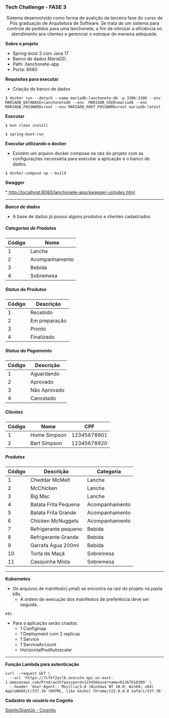 
### Tech Challenge - FASE 3
<p align="center">
Sistema desenvolvido como forma de avalição da terceira fase do curso de Pós graduação de Arquitetura de Software. Se trata de um sistema para controle de pedidos para uma lanchonete, a fim de otimizar a eficiência no atendimento aos clientes e gerenciar o estoque de maneira adequada.
</p>



**Sobre o projeto**
* Spring-boot 3 com Java 17
* Banco de dados MariaDD
* Path: /lanchonete-app
* Porta: 8080

**Requisitos para executar**


- Criação do banco de dados

```
$ docker run --detach --name mariadb-lanchonete-db -p 3306:3306 --env MARIADB_DATABASE=lanchonetedb --env  MARIADB_USER=mariadb --env MARIADB_PASSWORD=root --env MARIADB_ROOT_PASSWORD=root mariadb:latest
```

**Executar**

```
$ mvn clean install
```

```
$ spring-boot:run
```


**Executar utilizando o docker**

- Existem um arquivo docker compose na raiz do projeto com as configurações necessária para executar a aplicação e o banco de dados.

```
$ docker-compose up --build
```

**Swagger**

*[ http://localhost:8080/lanchonete-app/swagger-ui/index.html]( http://localhost:8080/lanchonete-app/swagger-ui/index.html " http://localhost:8080/lanchonete-app/swagger-ui/index.html")


------------



***Banco de dados***

- A base de dados já possui alguns produtos e clientes cadastrados

##### Categorias de Produtos

| Código  |  Nome |
| ------------ | ------------ |
| 1  | Lanche  |
| 2  | Acompanhamento  |
| 3  | Bebida  |
| 4  | Sobremesa  |




##### Status do Produtos

| Código  |  Descrição |
| ------------ | ------------ |
| 1  | Recebido  |
| 2  | Em preparação  |
| 3  | Pronto  |
| 4  | Finalizado  |

##### Status do Pagamento

| Código  |  Descrição |
| ------------ | ------------ |
| 1  | Aguardando  |
| 2  | Aprovado  |
| 3  | Não Aprovado  |
| 4  | Cancelado  |

##### Clientes

| Código  |  Nome | CPF |
| ------------ | ------------ |  ------------ |
| 1  | Home Simpson  | 12345678901 |
| 2  | Bart Simpson  | 12345678920 |

##### Produtos

| Código  |  Descrição | Categoria |
| ------------ | ------------ | ------------ |
| 1  | Cheddar McMelt  |  Lanche  |
| 2  | McChicken  |  Lanche  |
| 3  | Big Mac  |  Lanche  |
| 4  | Batata Frita Pequena  | Acompanhamento  |
| 5  | Batata Frita Grande  | Acompanhamento  |
| 6  | Chicken McNuggets  | Acompanhamento  |
| 7  | Refrigerante pequeno  | Bebida  |
| 8  | Refrigerante Grande  | Bebida  |
| 9  | Garrafa Água 200ml  | Bebida  |
| 10  | Torta de Maçã  | Sobremesa  |
| 11 | Casquinha Mista  | Sobremesa  |

------------

**Kubernetes**

- Os arquivos de manifesto(.ymal) se encontra na raiz do projeto na pasta k8s.
	- A ordem de execução dos manifestos de preferência deve ser seguida.
```
k8s
```
- Para a aplicação serão criados:
	-	1 Configmap 
	-	1 Deployment com 2 replicas 
	- 	1 Service
	-	1 ServiceAccount
	- 	HorizontalPodAutoscaler

------------

**Função Lambda para autenticação**

```
curl --request GET \
  --url 'https://7cfkf2yclb.execute-api.us-east-1.amazonaws.com/Prod/auth?password=123456&username=01367610389' \
  --header 'User-Agent:: Mozilla/5.0 (Windows NT 10.0; Win64; x64) AppleWebKit/537.36 (KHTML, like Gecko) Chrome/122.0.0.0 Safari/537.36'
```

**Cadastro de usuário no Cognito**

[SignIn/SignUp - Cognito](https://lanchonete-usuarios.auth.us-east-1.amazoncognito.com/login?client_id=3mvfkl5ol4di361n0b1lldtoei&response_type=token&scope=email+openid+phone&redirect_uri=https%3A%2F%2Fwww.example.com%2F "SignIn/SignUp - Cognito")




